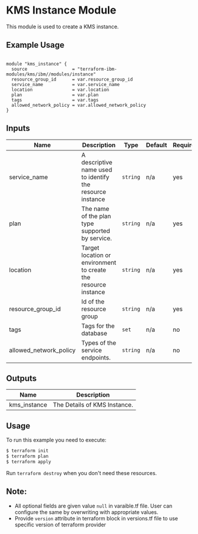 # KMS Instance Module

This module is used to create a KMS instance.

## Example Usage
```

module "kms_instance" {
  source                 = "terraform-ibm-modules/kms/ibm//modules/instance"
  resource_group_id      = var.resource_group_id
  service_name           = var.service_name
  location               = var.location
  plan                   = var.plan
  tags                   = var.tags
  allowed_network_policy = var.allowed_network_policy
}

```

<!-- BEGINNING OF PRE-COMMIT-TERRAFORM DOCS HOOK -->
## Inputs

| Name                     | Description                                                    | Type   |Default  |Required |
|--------------------------|----------------------------------------------------------------|--------|---------|---------|
| service_name             | A descriptive name used to identify the resource instance      |`string`| n/a     | yes     |
| plan                     | The name of the plan type supported by service.                |`string`| n/a     | yes     |
| location                 | Target location or environment to create the resource instance |`string`| n/a     | yes     |
| resource_group_id        | Id of the resource group                                       |`string`| n/a     | yes     |
| tags                     | Tags for the database                                          |`set`   | n/a     | no      |
| allowed_network_policy   | Types of the service endpoints.                                |`string`| n/a     | no      |

## Outputs
| Name              | Description                      |
|-------------------|----------------------------------|
| kms_instance      | The Details of  KMS Instance.    |


<!-- END OF PRE-COMMIT-TERRAFORM DOCS HOOK -->


## Usage

To run this example you need to execute:

```bash
$ terraform init
$ terraform plan 
$ terraform apply
```

Run `terraform destroy` when you don't need these resources.

 ## Note:
* All optional fields are given value `null` in varaible.tf file. User can configure the same by overwriting with appropriate values.
 * Provide `version` attribute in terraform block in versions.tf file to use specific version of terraform provider
